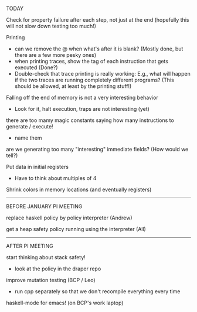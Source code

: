 TODAY

Check for property failure after each step, not just at the end
  (hopefully this will not slow down testing too much!)

Printing
- can we remove the @ when what's after it is blank?  (Mostly done, but there are a few more pesky ones)
- when printing traces, show the tag of each instruction that gets executed (Done?)
- Double-check that trace printing is really working: E.g., what will
  happen if the two traces are running completely different
  programs?  (This should be allowed, at least by the printing stuff!)

Falling off the end of memory is not a very interesting behavior
- Look for it, halt execution, traps are not interesting (yet)

there are too mamy magic constants saying how many instructions to generate / execute!
- name them

are we generating too many "interesting" immediate fields?  (How would we tell?)

Put data in initial registers
- Have to think about multiples of 4

Shrink colors in memory locations (and eventually registers)

___________________________________________________________
BEFORE JANUARY PI MEETING

replace haskell policy by policy interpreter
(Andrew)

get a heap safety policy running using the interpreter
(All)

________________________
AFTER PI MEETING

start thinking about stack safety!
  - look at the policy in the draper repo

improve mutation testing (BCP / Leo)
  - run cpp separately so that we don't recompile everything every time

haskell-mode for emacs!  (on BCP's work laptop)

